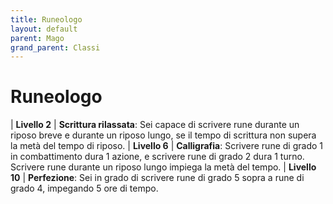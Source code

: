 ```yaml
---
title: Runeologo
layout: default
parent: Mago
grand_parent: Classi
---
```


# **Runeologo**

| **Livello 2**  | **Scrittura rilassata**: Sei capace di scrivere rune durante un riposo breve e durante un riposo lungo, se il tempo di scrittura non supera la metà del tempo di riposo.
| **Livello 6**  | **Calligrafia**: Scrivere rune di grado 1 in combattimento dura 1 azione, e scrivere rune di grado 2 dura 1 turno. Scrivere rune durante un riposo lungo impiega la metà del tempo. 
| **Livello 10**  | **Perfezione**: Sei in grado di scrivere rune di grado 5 sopra a rune di grado 4, impegando 5 ore di tempo.